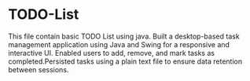 # TODO-List

This file contain basic TODO List using java. Built a desktop-based task management application using Java and Swing for a responsive and interactive UI. Enabled users to add, remove, and mark tasks as completed.Persisted tasks using a plain text file to ensure data retention between sessions. 

